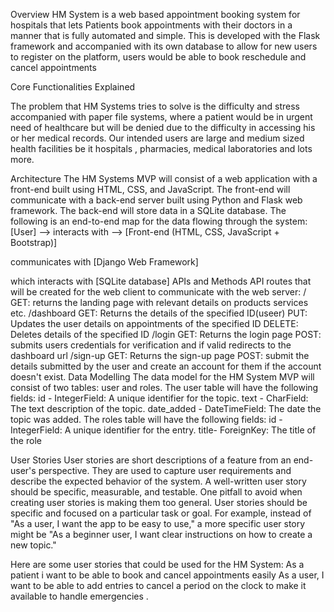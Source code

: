 Overview
HM System is a web based appointment booking system for hospitals that lets Patients book appointments with their doctors in a manner that is fully automated and simple.
This is developed with the Flask framework and accompanied with its own database to allow for new users to register on the platform, users would be able to book reschedule and cancel appointments 

Core Functionalities Explained

The problem that HM Systems tries to solve  is the difficulty and stress accompanied with paper file systems, where a patient would be in urgent need of healthcare but will be denied due to the difficulty in accessing his or her medical records.
Our intended users are large and medium sized health facilities be it hospitals , pharmacies, medical laboratories and lots more.

Architecture
The HM Systems MVP will consist of a web application with a front-end built using HTML, CSS, and JavaScript. The front-end will communicate with a back-end server built using Python and Flask web framework. The back-end will store data in a SQLite database.
The following is an end-to-end map for the data flowing through the system:
[User] —> interacts with —> [Front-end (HTML, CSS, JavaScript + Bootstrap)] 
					
communicates with [Django Web Framework] 
					
which interacts with [SQLite database]
APIs and Methods
API routes that will be created for the web client to communicate with the web server:
/
GET: returns the landing page with relevant details on products services etc.
/dashboard
GET: Returns the details of the specified ID(useer)
PUT: Updates the user details on appointments of the specified ID
DELETE: Deletes details of  the specified ID
/login
GET: Returns the login page 
POST: submits users credentials for verification and if valid redirects to the dashboard url
/sign-up
GET: Returns the sign-up page 
POST: submit the details submitted by the user and create an account for them if the account doesn't exist.
Data Modelling
The data model for the HM System MVP will consist of two tables: user  and roles. The user table will have the following fields:
id - IntegerField: A unique identifier for the topic.
text - CharField: The text description of the topic.
date_added - DateTimeField: The date the topic was added.
The roles table will have the following fields:
id - IntegerField: A unique identifier for the entry.
title- ForeignKey: The title of the role 


User Stories
User stories are short descriptions of a feature from an end-user's perspective. They are used to capture user requirements and describe the expected behavior of the system. A well-written user story should be specific, measurable, and testable. One pitfall to avoid when creating user stories is making them too general. User stories should be specific and focused on a particular task or goal. For example, instead of "As a user, I want the app to be easy to use," a more specific user story might be "As a beginner user, I want clear instructions on how to create a new topic."


Here are some user stories that could be used for the HM System:
As a patient i want to be able to book and cancel appointments easily
As a user, I want to be able to add entries to cancel a period on the clock to make it available to handle emergencies .


